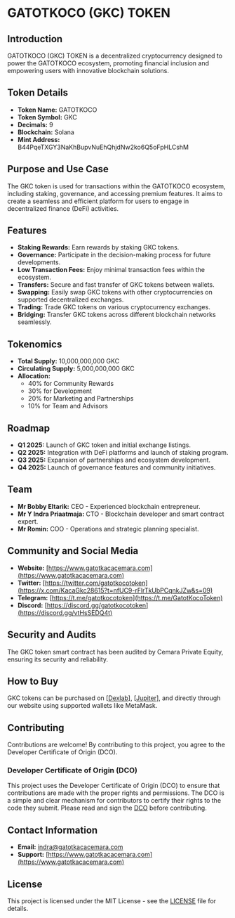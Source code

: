 # GATOTKOCO (GKC) TOKEN

## Introduction
GATOTKOCO (GKC) TOKEN is a decentralized cryptocurrency designed to power the GATOTKOCO ecosystem, promoting financial inclusion and empowering users with innovative blockchain solutions.

## Token Details
- **Token Name:** GATOTKOCO
- **Token Symbol:** GKC
- **Decimals:** 9
- **Blockchain:** Solana
- **Mint Address:** B44PqeTXGY3NaKhBupvNuEhQhjdNw2ko6Q5oFpHLCshM

## Purpose and Use Case
The GKC token is used for transactions within the GATOTKOCO ecosystem, including staking, governance, and accessing premium features. It aims to create a seamless and efficient platform for users to engage in decentralized finance (DeFi) activities.

## Features
- **Staking Rewards:** Earn rewards by staking GKC tokens.
- **Governance:** Participate in the decision-making process for future developments.
- **Low Transaction Fees:** Enjoy minimal transaction fees within the ecosystem.
- **Transfers:** Secure and fast transfer of GKC tokens between wallets.
- **Swapping:** Easily swap GKC tokens with other cryptocurrencies on supported decentralized exchanges.
- **Trading:** Trade GKC tokens on various cryptocurrency exchanges.
- **Bridging:** Transfer GKC tokens across different blockchain networks seamlessly.

## Tokenomics
- **Total Supply:** 10,000,000,000 GKC
- **Circulating Supply:** 5,000,000,000 GKC
- **Allocation:**
  - 40% for Community Rewards
  - 30% for Development
  - 20% for Marketing and Partnerships
  - 10% for Team and Advisors

## Roadmap
- **Q1 2025:** Launch of GKC token and initial exchange listings.
- **Q2 2025:** Integration with DeFi platforms and launch of staking program.
- **Q3 2025:** Expansion of partnerships and ecosystem development.
- **Q4 2025:** Launch of governance features and community initiatives.

## Team
- **Mr Bobby Eltarik:** CEO - Experienced blockchain entrepreneur.
- **Mr Y Indra Priaatmaja:** CTO - Blockchain developer and smart contract expert.
- **Mr Romin:** COO - Operations and strategic planning specialist.

## Community and Social Media
- **Website:** [https://www.gatotkacacemara.com](https://www.gatotkacacemara.com)
- **Twitter:** [https://twitter.com/gatotkocotoken](https://x.com/KacaGkc28615?t=nfUC9-rFlrTkUbPCqnkJZw&s=09)
- **Telegram:** [https://t.me/gatotkocotoken](https://t.me/GatotKocoToken)
- **Discord:** [https://discord.gg/gatotkocotoken](https://discord.gg/vtHsSEDQ4t)

## Security and Audits
The GKC token smart contract has been audited by Cemara Private Equity, ensuring its security and reliability.

## How to Buy
GKC tokens can be purchased on [[Dexlab](https://v3.dexlab.space/pools)], [[Jupiter](https://jup.ag/)], and directly through our website using supported wallets like MetaMask.

## Contributing
Contributions are welcome! By contributing to this project, you agree to the Developer Certificate of Origin (DCO).

### Developer Certificate of Origin (DCO)
This project uses the Developer Certificate of Origin (DCO) to ensure that contributions are made with the proper rights and permissions. The DCO is a simple and clear mechanism for contributors to certify their rights to the code they submit.
Please read and sign the [DCO](DCO) before contributing.

## Contact Information
- **Email:** indra@gatotkacacemara.com
- **Support:** [https://www.gatotkacacemara.com](https://www.gatotkacacemara.com)

## License
This project is licensed under the MIT License - see the [LICENSE](LICENSE) file for details.
